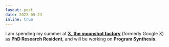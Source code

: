 ```yaml
---
layout: post
date: 2022-05-23
inline: true
---
```


I am spending my summer at **[X, the moonshot factory](https://x.company/)** (formerly Google X) as **PhD Research Resident**, and will be working on **Program Synthesis**.
